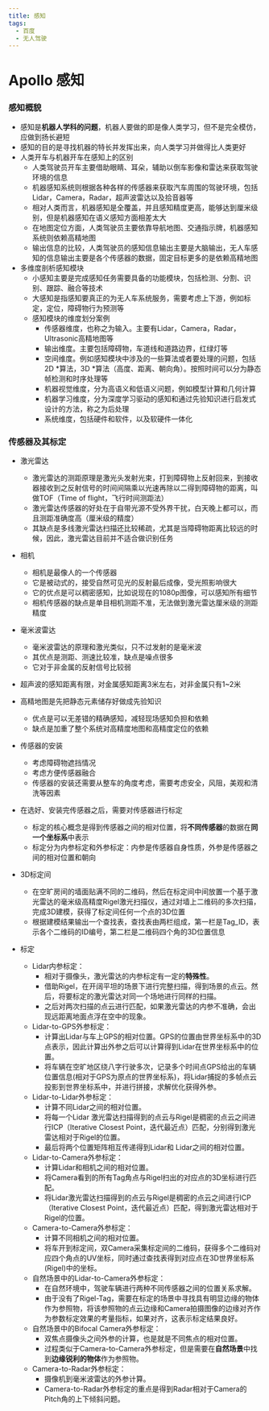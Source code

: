 ```yaml
---
title: 感知
tags:
  - 百度
  - 无人驾驶
---
```


# Apollo 感知

### 感知概貌

- 感知是**机器人学科的问题**，机器人要做的即是像人类学习，但不是完全模仿，应做到扬长避短
- 感知的目的是寻找机器的特长并发挥出来，向人类学习并做得比人类更好
- 人类开车与机器开车在感知上的区别
  - 人类驾驶员开车主要借助眼睛、耳朵，辅助以倒车影像和雷达来获取驾驶环境的信息
  - 机器感知系统则根据各种各样的传感器来获取汽车周围的驾驶环境，包括Lidar，Camera，Radar，超声波雷达以及拾音器等
  - 相对人类而言，机器感知是全覆盖，并且感知精度更高，能够达到厘米级别，但是机器感知在语义感知方面相差太大
  - 在地图定位方面，人类驾驶员主要依靠导航地图、交通指示牌，机器感知系统则依赖高精地图
  - 输出信息的比较，人类驾驶员的感知信息输出主要是大脑输出，无人车感知的信息输出主要是各个传感器的数据，固定目标更多的是依赖高精地图
- 多维度剖析感知模块
  - 小感知主要是完成感知任务需要具备的功能模块，包括检测、分割、识别、跟踪、融合等技术
  - 大感知是指感知要真正的为无人车系统服务，需要考虑上下游，例如标定，定位，障碍物行为预测等
  - 感知模块的维度划分案例
    - 传感器维度，也称之为输入。主要有Lidar，Camera，Radar，Ultrasonic高精地图等
    - 输出维度。主要包括障碍物，车道线和道路边界，红绿灯等
    - 空间维度。例如感知模块中涉及的一些算法或者要处理的问题，包括2D *算法，3D *算法（高度、距离、朝向角）。按照时间可以分为静态帧检测和时序处理等
    - 机器视觉维度，分为高语义和低语义问题，例如模型计算和几何计算
    - 机器学习维度，分为深度学习驱动的感知和通过先验知识进行启发式设计的方法，称之为后处理
    - 系统维度，包括硬件和软件，以及软硬件一体化

### 传感器及其标定

- 激光雷达
  - 激光雷达的测距原理是激光头发射光束，打到障碍物上反射回来，到接收器接收到之反射信号的时间间隔乘以光速再除以二得到障碍物的距离，叫做TOF（Time of flight，飞行时间测距法）
  - 激光雷达传感器的好处在于自带光源不受外界干扰，白天晚上都可以，而且测距准确度高（厘米级的精度）
  - 其缺点是多线激光雷达扫描还比较稀疏，尤其是当障碍物距离比较远的时候，因此，激光雷达目前并不适合做识别任务
- 相机
  - 相机是最像人的一个传感器
  - 它是被动式的，接受自然可见光的反射最后成像，受光照影响很大
  - 它的优点是可以稠密感知，比如说现在的1080p图像，可以感知所有细节
  - 相机传感器的缺点是单目相机测距不准，无法做到激光雷达厘米级的测距精度
- 毫米波雷达
  - 毫米波雷达的原理和激光类似，只不过发射的是毫米波
  - 其优点是测距、测速比较准，缺点是噪点很多
  - 它对于非金属的反射信号比较弱
- 超声波的感知距离有限，对金属感知距离3米左右，对非金属只有1~2米
- 高精地图是先把静态元素储存好做成先验知识
  - 优点是可以无差错的精确感知，减轻现场感知负担和依赖
  - 缺点是加重了整个系统对高精度地图和高精度定位的依赖
- 传感器的安装
  - 考虑障碍物遮挡情况
  - 考虑方便传感器融合
  - 传感器的安装还需要从整车的角度考虑，需要考虑安全，风阻，美观和清洗等因素

- 在选好、安装完传感器之后，需要对传感器进行标定
  - 标定的核心概念是得到传感器之间的相对位置，将**不同传感器**的数据在**同一个坐标系**中表示
  - 标定分为内参标定和外参标定：内参是传感器自身性质，外参是传感器之间的相对位置和朝向
- 3D标定间
  - 在空旷房间的墙面贴满不同的二维码，然后在标定间中间放置一个基于激光雷达的毫米级高精度Rigel激光扫描仪，通过对墙上二维码的多次扫描，完成3D建模，获得了标定间任何一个点的3D位置
  - 根据建模结果输出一个查找表，查找表由两栏组成，第一栏是Tag_ID，表示各个二维码的ID编号，第二栏是二维码四个角的3D位置信息
- 标定
  - Lidar内参标定：
    - 相对于摄像头，激光雷达的内参标定有一定的**特殊性**。
    - 借助Rigel，在开阔平坦的场景下进行完整扫描，得到场景的点云。然后，将要标定的激光雷达对同一个场地进行同样的扫描。
    - 之后对两次扫描的点云进行匹配，如果激光雷达的内参不准确，会出现远距离地面点浮在空中的现象。
  - Lidar-to-GPS外参标定：
    - 计算出Lidar与车上GPS的相对位置。GPS的位置由世界坐标系中的3D点表示，因此计算出外参之后可以计算得到Lidar在世界坐标系中的位置。
    - 将车辆在空旷地区绕八字行驶多次，记录多个时间点GPS给出的车辆位置信息(相对于GPS为原点的世界坐标系)，将Lidar捕捉的多帧点云投影到世界坐标系中，并进行拼接，求解优化获得外参。
  - Lidar-to-Lidar外参标定：
    - 计算不同Lidar之间的相对位置。
    - 将每一个Lidar 激光雷达扫描得到的点云与Rigel是稠密的点云之间进行ICP（Iterative Closest Point，迭代最近点）匹配，分别得到激光雷达相对于Rigel的位置。
    - 最后将两个位置矩阵相互传递得到Lidar和 Lidar之间的相对位置。
  - Lidar-to-Camera外参标定：
    - 计算Lidar和相机之间的相对位置。
    - 将Camera看到的所有Tag角点与Rigel扫出的对应点的3D坐标进行匹配。
    - 将Lidar激光雷达扫描得到的点云与Rigel是稠密的点云之间进行ICP（Iterative Closest Point，迭代最近点）匹配，得到激光雷达相对于Rigel的位置。
  - Camera-to-Camera外参标定：
    - 计算不同相机之间的相对位置。
    - 将车开到标定间，双Camera采集标定间的二维码，获得多个二维码对应四个角点的UV坐标，同时通过查找表得到对应点在3D世界坐标系(Rigel)中的坐标。
  - 自然场景中的Lidar-to-Camera外参标定：
    - 在自然环境中，驾驶车辆进行两种不同传感器之间的位置关系求解。
    - 由于没有了Rigel-Tag，需要在标定的场景中寻找具有明显边缘的物体作为参照物，将该参照物的点云边缘和Camera拍摄图像的边缘对齐作为参数标定效果的考量指标，如果对齐，这表示标定结果良好。
  - 自然场景中的Bifocal Camera外参标定：
    - 双焦点摄像头之间外参的计算，也是就是不同焦点的相对位置。
    - 过程类似于Camera-to-Camera外参标定，但是需要在**自然场景**中找到**边缘锐利的物体**作为参照物。
  - Camera-to-Radar外参标定：
    - 摄像机到毫米波雷达的外参计算。
    - Camera-to-Radar外参标定的重点是得到Radar相对于Camera的Pitch角的上下倾斜问题。
